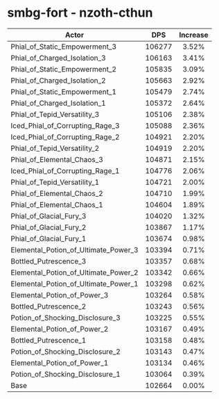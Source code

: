 # smbg-fort - nzoth-cthun
| Actor | DPS | Increase |
|---|:---:|:---:|
|Phial_of_Static_Empowerment_3|106277|3.52%|
|Phial_of_Charged_Isolation_3|106163|3.41%|
|Phial_of_Static_Empowerment_2|105835|3.09%|
|Phial_of_Charged_Isolation_2|105663|2.92%|
|Phial_of_Static_Empowerment_1|105479|2.74%|
|Phial_of_Charged_Isolation_1|105372|2.64%|
|Phial_of_Tepid_Versatility_3|105106|2.38%|
|Iced_Phial_of_Corrupting_Rage_3|105088|2.36%|
|Iced_Phial_of_Corrupting_Rage_2|104921|2.20%|
|Phial_of_Tepid_Versatility_2|104919|2.20%|
|Phial_of_Elemental_Chaos_3|104871|2.15%|
|Iced_Phial_of_Corrupting_Rage_1|104776|2.06%|
|Phial_of_Tepid_Versatility_1|104721|2.00%|
|Phial_of_Elemental_Chaos_2|104710|1.99%|
|Phial_of_Elemental_Chaos_1|104604|1.89%|
|Phial_of_Glacial_Fury_3|104020|1.32%|
|Phial_of_Glacial_Fury_2|103867|1.17%|
|Phial_of_Glacial_Fury_1|103674|0.98%|
|Elemental_Potion_of_Ultimate_Power_3|103394|0.71%|
|Bottled_Putrescence_3|103357|0.68%|
|Elemental_Potion_of_Ultimate_Power_2|103342|0.66%|
|Elemental_Potion_of_Ultimate_Power_1|103298|0.62%|
|Elemental_Potion_of_Power_3|103264|0.58%|
|Bottled_Putrescence_2|103243|0.56%|
|Potion_of_Shocking_Disclosure_3|103225|0.55%|
|Elemental_Potion_of_Power_2|103167|0.49%|
|Bottled_Putrescence_1|103158|0.48%|
|Potion_of_Shocking_Disclosure_2|103143|0.47%|
|Elemental_Potion_of_Power_1|103134|0.46%|
|Potion_of_Shocking_Disclosure_1|103064|0.39%|
|Base|102664|0.00%|
